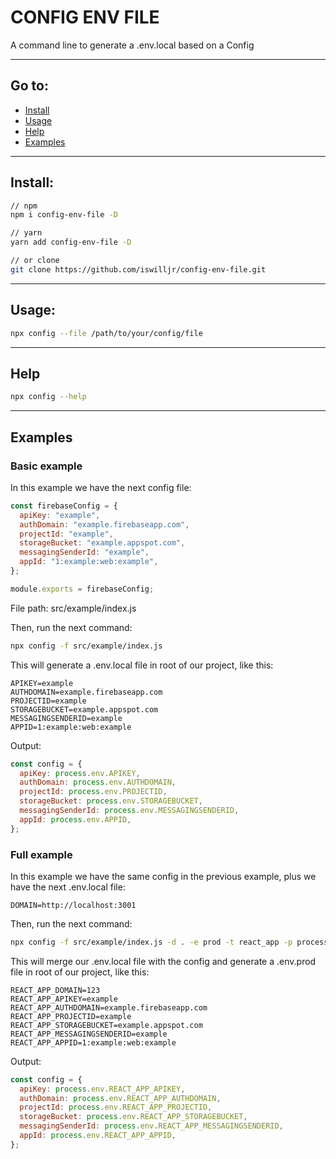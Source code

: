 # CONFIG ENV FILE

A command line to generate a .env.local based on a Config

---

## Go to:

- [Install](#install)
- [Usage](#usage)
- [Help](#help)
- [Examples](#examples)

---

## Install:

```bash
// npm
npm i config-env-file -D

// yarn
yarn add config-env-file -D

// or clone
git clone https://github.com/iswilljr/config-env-file.git
```

---

## Usage:

```bash
npx config --file /path/to/your/config/file
```

---

## Help

```bash
npx config --help
```

---

## Examples

### Basic example

In this example we have the next config file:

```javascript
const firebaseConfig = {
  apiKey: "example",
  authDomain: "example.firebaseapp.com",
  projectId: "example",
  storageBucket: "example.appspot.com",
  messagingSenderId: "example",
  appId: "1:example:web:example",
};

module.exports = firebaseConfig;
```

File path: src/example/index.js

Then, run the next command:

```bash
npx config -f src/example/index.js
```

This will generate a .env.local file in root of our project, like this:

```env
APIKEY=example
AUTHDOMAIN=example.firebaseapp.com
PROJECTID=example
STORAGEBUCKET=example.appspot.com
MESSAGINGSENDERID=example
APPID=1:example:web:example
```

Output:

```javascript
const config = {
  apiKey: process.env.APIKEY,
  authDomain: process.env.AUTHDOMAIN,
  projectId: process.env.PROJECTID,
  storageBucket: process.env.STORAGEBUCKET,
  messagingSenderId: process.env.MESSAGINGSENDERID,
  appId: process.env.APPID,
};
```

### Full example

In this example we have the same config in the previous example, plus we have the next .env.local file:

```env
DOMAIN=http://localhost:3001
```

Then, run the next command:

```bash
npx config -f src/example/index.js -d . -e prod -t react_app -p process -m .env.local
```

This will merge our .env.local file with the config and generate a .env.prod file in root of our project, like this:

```env
REACT_APP_DOMAIN=123
REACT_APP_APIKEY=example
REACT_APP_AUTHDOMAIN=example.firebaseapp.com
REACT_APP_PROJECTID=example
REACT_APP_STORAGEBUCKET=example.appspot.com
REACT_APP_MESSAGINGSENDERID=example
REACT_APP_APPID=1:example:web:example
```

Output:

```javascript
const config = {
  apiKey: process.env.REACT_APP_APIKEY,
  authDomain: process.env.REACT_APP_AUTHDOMAIN,
  projectId: process.env.REACT_APP_PROJECTID,
  storageBucket: process.env.REACT_APP_STORAGEBUCKET,
  messagingSenderId: process.env.REACT_APP_MESSAGINGSENDERID,
  appId: process.env.REACT_APP_APPID,
};
```
